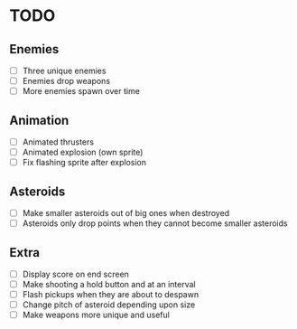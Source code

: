 # TODO

## Enemies

- [ ] Three unique enemies
- [ ] Enemies drop weapons
- [ ] More enemies spawn over time

## Animation

- [ ] Animated thrusters
- [ ] Animated explosion (own sprite)
- [ ] Fix flashing sprite after explosion

## Asteroids

- [ ] Make smaller asteroids out of big ones when destroyed
- [ ] Asteroids only drop points when they cannot become smaller asteroids

## Extra

- [ ] Display score on end screen
- [ ] Make shooting a hold button and at an interval
- [ ] Flash pickups when they are about to despawn
- [ ] Change pitch of asteroid depending upon size
- [ ] Make weapons more unique and useful
